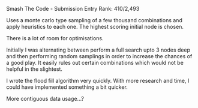 Smash The Code - Submission Entry
Rank: 410/2,493

Uses a monte carlo type sampling of a few thousand combinations and apply heuristics to each one. The highest scoring initial node is chosen.

There is a lot of room for optimisations.

Initially I was alternating between perform a full search upto 3 nodes deep and then performing random samplings in order to increase the chances of a good play.
It easily rules out certain combinations which would not be helpful in the slightest.

I wrote the flood fill algorithm very quickly. With more research and time, I could have implemented something a bit quicker.

More contiguous data usage...?
